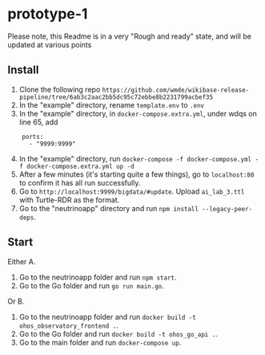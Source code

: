 # prototype-1

Please note, this Readme is in a very "Rough and ready" state, and will be updated at various points

## Install

1. Clone the following repo `https://github.com/wmde/wikibase-release-pipeline/tree/6ab3c2aac2bb5dc95c72ebbe8b2231799acbef35`
2. In the "example" directory, rename `template.env` to `.env`
3. In the "example" directory, in `docker-compose.extra.yml`, under wdqs on line 65, add
```   
    ports:
      - "9999:9999"
```
4. In the "example" directory, run `docker-compose -f docker-compose.yml -f docker-compose.extra.yml up -d`
5. After a few minutes (it's starting quite a few things), go to `localhost:80` to confirm it has all run successfully.
6. Go to `http://localhost:9999/bigdata/#update`. Upload `ai_lab_3.ttl` with Turtle-RDR as the format.
7. Go to the "neutrinoapp" directory and run `npm install --legacy-peer-deps`.

## Start
Either A. 
  1. Go to the neutrinoapp folder and run `npm start`.
  2. Go to the Go folder and run `go run main.go`.

Or B. 
  1. Go to the neutrinoapp folder and run `docker build -t ohos_observatory_frontend .`.
  1. Go to the Go folder and run `docker build -t ohos_go_api .`.
  1. Go to the main folder and run `docker-compose up`.